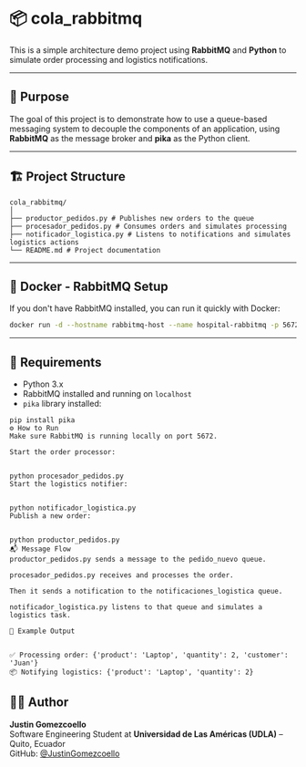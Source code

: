 # 📦 cola_rabbitmq

This is a simple architecture demo project using **RabbitMQ** and **Python** to simulate order processing and logistics notifications.

---

## 🧠 Purpose

The goal of this project is to demonstrate how to use a queue-based messaging system to decouple the components of an application, using **RabbitMQ** as the message broker and **pika** as the Python client.

---

## 🏗️ Project Structure
```
cola_rabbitmq/
│
├── productor_pedidos.py # Publishes new orders to the queue
├── procesador_pedidos.py # Consumes orders and simulates processing
├── notificador_logistica.py # Listens to notifications and simulates logistics actions
└── README.md # Project documentation
```


---
## 🐳 Docker - RabbitMQ Setup

If you don't have RabbitMQ installed, you can run it quickly with Docker:

```bash
docker run -d --hostname rabbitmq-host --name hospital-rabbitmq -p 5672:5672 -p 15672:15672 -e RABBITMQ_DEFAULT_USER=guest -e RABBITMQ_DEFAULT_PASS=guest rabbitmq:3-management
```
---
## 🚀 Requirements

- Python 3.x
- RabbitMQ installed and running on `localhost`
- `pika` library installed:

```
pip install pika
⚙️ How to Run
Make sure RabbitMQ is running locally on port 5672.

Start the order processor:


python procesador_pedidos.py
Start the logistics notifier:


python notificador_logistica.py
Publish a new order:


python productor_pedidos.py
📬 Message Flow
productor_pedidos.py sends a message to the pedido_nuevo queue.

procesador_pedidos.py receives and processes the order.

Then it sends a notification to the notificaciones_logistica queue.

notificador_logistica.py listens to that queue and simulates a logistics task.

📸 Example Output


✅ Processing order: {'product': 'Laptop', 'quantity': 2, 'customer': 'Juan'}
📦 Notifying logistics: {'product': 'Laptop', 'quantity': 2}

```
## 🧑‍💻 Author

**Justin Gomezcoello**  
Software Engineering Student at **Universidad de Las Américas (UDLA)** – Quito, Ecuador  
GitHub: [@JustinGomezcoello](https://github.com/JustinGomezcoello)


